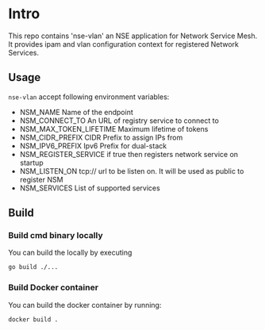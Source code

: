 # Intro

This repo contains 'nse-vlan' an NSE application for Network Service Mesh. It provides ipam and vlan configuration context for registered Network Services.

## Usage

`nse-vlan` accept following environment variables:

* NSM_NAME                  Name of the endpoint
* NSM_CONNECT_TO            An URL of registry service to connect to
* NSM_MAX_TOKEN_LIFETIME    Maximum lifetime of tokens
* NSM_CIDR_PREFIX           CIDR Prefix to assign IPs from
* NSM_IPV6_PREFIX           Ipv6 Prefix for dual-stack
* NSM_REGISTER_SERVICE      if true then registers network service on startup
* NSM_LISTEN_ON             tcp:// url to be listen on. It will be used as public to register NSM
* NSM_SERVICES              List of supported services

## Build

### Build cmd binary locally

You can build the locally by executing

```bash
go build ./...
```

### Build Docker container

You can build the docker container by running:

```bash
docker build .
```
